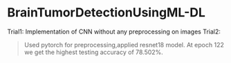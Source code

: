 # BrainTumorDetectionUsingML-DL
Trial1:
Implementation of CNN without any preprocessing on images
Trial2:
>Used pytorch for preprocessing,applied resnet18 model.
>At epoch 122 we get the highest testing accuracy of 78.502%.
